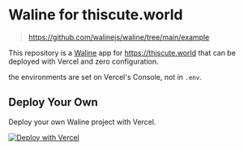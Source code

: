# Waline for thiscute.world

>https://github.com/walinejs/waline/tree/main/example

This repository is a [Waline](https://waline.js.org/) app for <https://thiscute.world> that can be deployed with Vercel and zero configuration.

the environments are set on Vercel's Console, not in `.env`.

## Deploy Your Own

Deploy your own Waline project with Vercel.

[![Deploy with Vercel](https://vercel.com/button)](https://vercel.com/import/project?template=https://github.com/walinejs/waline/tree/main/example)

